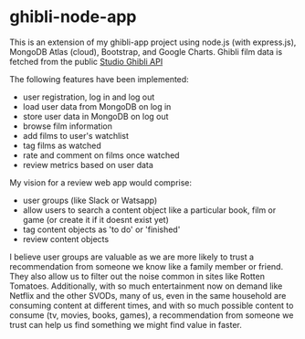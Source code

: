# ghibli-node-app

<p> This is an extension of my ghibli-app project using node.js (with express.js), MongoDB Atlas (cloud), Bootstrap, and Google Charts. Ghibli film 
data is fetched from the public <a href="https://ghibliapi.herokuapp.com/">Studio Ghibli API</a></p>

<p>The following features have been implemented:</p>
<ul>
  <li>user registration, log in and log out</li>
  <li>load user data from MongoDB on log in</li>
  <li>store user data in MongoDB on log out</li>
  <li>browse film information</li>
  <li>add films to user's watchlist</li>
  <li>tag films as watched</li>
  <li>rate and comment on films once watched</li>
  <li>review metrics based on user data</li>
</ul>

<p>My vision for a review web app would comprise:</p>
<ul>
  <li>user groups (like Slack or Watsapp)</li>
  <li>allow users to search a content object like a particular book, film or game (or create it if it doesnt exist yet)</li>
  <li>tag content objects as 'to do' or 'finished'</li>
  <li>review content objects</li>
</ul>
<p>I believe user groups are valuable as we are more likely to trust a recommendation from someone we know like a family member or friend. They also allow us to filter
out the noise common in sites like Rotten Tomatoes. Additionally, with so much entertainment now on demand like Netflix and the other SVODs, many of us, even in the same
household are consuming content at different times, and with so much possible content to consume (tv, movies, books, games), a recommendation from someone
we trust can help us find something we might find value in faster.</p>
